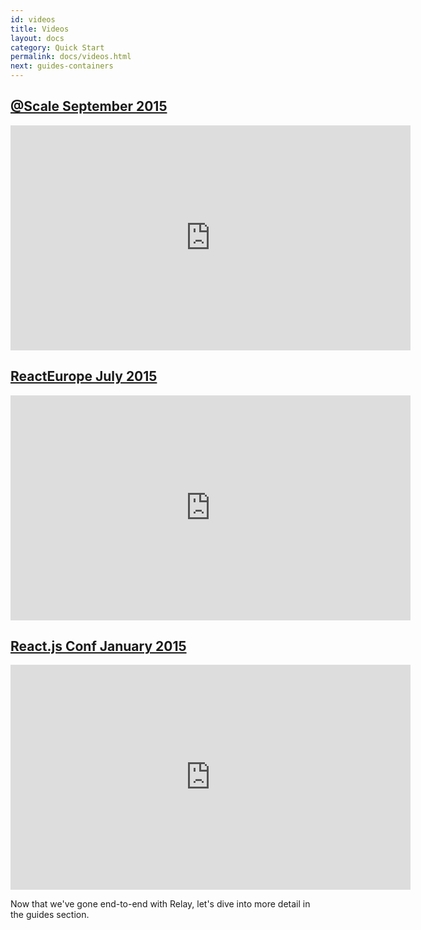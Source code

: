```yaml
---
id: videos
title: Videos
layout: docs
category: Quick Start
permalink: docs/videos.html
next: guides-containers
---
```


## [@Scale September 2015](http://www.atscaleconference.com/)

<iframe width="640" height="360" src="https://www.youtube-nocookie.com/embed/Pxdgu2XIAAg?rel=0&amp;showinfo=0" frameborder="0" allowfullscreen></iframe>

## [ReactEurope July 2015](https://www.react-europe.org/2015/2015.html)

<iframe width="640" height="360" src="https://www.youtube-nocookie.com/embed/IrgHurBjQbg?rel=0&amp;showinfo=0" frameborder="0" allowfullscreen></iframe>

## [React.js Conf January 2015](http://conf.reactjs.com/)

<iframe width="640" height="360" src="https://www.youtube-nocookie.com/embed/9sc8Pyc51uU?rel=0&amp;showinfo=0" frameborder="0" allowfullscreen></iframe>

Now that we've gone end-to-end with Relay, let's dive into more detail in the guides section.